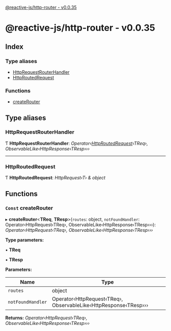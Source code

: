 [@reactive-js/http-router - v0.0.35](README.md)

# @reactive-js/http-router - v0.0.35

## Index

### Type aliases

* [HttpRequestRouterHandler](README.md#httprequestrouterhandler)
* [HttpRoutedRequest](README.md#httproutedrequest)

### Functions

* [createRouter](README.md#const-createrouter)

## Type aliases

###  HttpRequestRouterHandler

Ƭ **HttpRequestRouterHandler**: *Operator‹[HttpRoutedRequest](README.md#httproutedrequest)‹TReq›, ObservableLike‹HttpResponse‹TResp›››*

___

###  HttpRoutedRequest

Ƭ **HttpRoutedRequest**: *HttpRequest‹T› & object*

## Functions

### `Const` createRouter

▸ **createRouter**<**TReq**, **TResp**>(`routes`: object, `notFoundHandler`: Operator‹HttpRequest‹TReq›, ObservableLike‹HttpResponse‹TResp›››): *Operator‹HttpRequest‹TReq›, ObservableLike‹HttpResponse‹TResp›››*

**Type parameters:**

▪ **TReq**

▪ **TResp**

**Parameters:**

Name | Type |
------ | ------ |
`routes` | object |
`notFoundHandler` | Operator‹HttpRequest‹TReq›, ObservableLike‹HttpResponse‹TResp››› |

**Returns:** *Operator‹HttpRequest‹TReq›, ObservableLike‹HttpResponse‹TResp›››*
